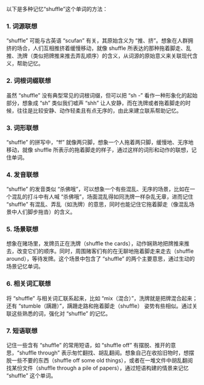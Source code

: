 以下是多种记忆“shuffle”这个单词的方法：

### 1. 词源联想
“shuffle” 可能与古英语 “scufan” 有关，其原始含义为 “推、挤”。想象在人群拥挤的场合，人们互相推挤着缓慢移动，就像 shuffle 所表达的那种拖着脚走、乱推、洗牌（类似把牌推来推去弄乱顺序）的含义，从词源的原始意义来关联现代含义，帮助记忆。

### 2. 词根词缀联想
虽然 “shuffle” 没有典型常见的词根词缀，但可以把 “sh -” 看作一种形象化的起始部分，想象成 “sh” 类似我们嘘声 “shh” 让人安静，而在洗牌或者拖着脚走的时候，往往是比较安静、动作轻柔且有点无序的，由此来建立联系帮助记忆。

### 3. 词形联想
“shuffle” 的拼写中，“ff” 就像两只脚，想象一个人拖着两只脚，缓慢地、无序地移动，就像 shuffle 所表示的拖着脚走的样子，通过这样的词形和动作的联想，记住单词。

### 4. 发音联想
“shuffle” 的发音类似 “杀佛哦”，可以想象一个有些混乱、无序的场景，比如在一个混乱的打斗中有人喊 “杀佛哦”，场面混乱得如同洗牌一样杂乱无章，进而记住 “shuffle” 有混乱、弄乱（如洗牌）的意思，同时也能记住它拖着脚走（像混乱场景中人们脚步拖沓）的含义。

### 5. 场景联想
想象在赌场里，发牌员正在洗牌（shuffle the cards），动作娴熟地把牌推来推去，改变它们的顺序。同时，周围赌客们有的在无聊地拖着脚走来走去（shuffle around），等待发牌。这个场景中包含了 “shuffle” 的两个主要意思，通过生动的场景记忆单词。

### 6. 相关词汇联想
将 “shuffle” 与相关词汇联系起来，比如 “mix（混合）”，洗牌就是把牌混合起来；还有 “stumble（蹒跚）”，蹒跚走路和拖着脚走（shuffle） 姿势有些相似。通过关联这些熟悉的词，强化对 “shuffle” 的记忆。

### 7. 短语联想
记住一些含有 “shuffle” 的常用短语，如 “shuffle off” 有摆脱、推开的意思，“shuffle through” 表示匆忙翻找、胡乱翻阅。想象自己在收拾旧物时，想摆脱一些不要的东西（shuffle off some old things），或者在一堆文件中胡乱翻阅找某份文件（shuffle through a pile of papers），通过短语构建的情景来记忆 “shuffle” 这个单词。 